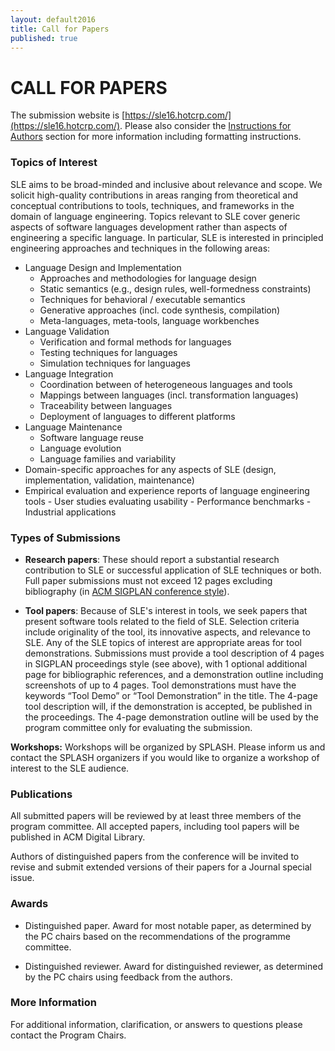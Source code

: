 ```yaml
---
layout: default2016
title: Call for Papers
published: true
---
```


# CALL FOR PAPERS

The submission website is [https://sle16.hotcrp.com/](https://sle16.hotcrp.com/). Please also consider the [Instructions for Authors](http://sleconf.org/2016/InstructionsForAuthors.html) section for more information including formatting instructions.

### Topics of Interest

SLE aims to be broad-minded and inclusive about relevance and scope. We solicit high-quality contributions in areas ranging from theoretical and conceptual contributions to tools, techniques, and frameworks in the domain of language engineering. Topics relevant to SLE cover generic aspects of software languages development rather than aspects of engineering a specific language. In particular, SLE is interested in principled engineering approaches and techniques in the following areas:

- Language Design and Implementation
    - Approaches and methodologies for language design 
    - Static semantics (e.g., design rules, well-formedness constraints)
    - Techniques for behavioral / executable semantics
    - Generative approaches (incl. code synthesis, compilation)
    - Meta-languages, meta-tools, language workbenches
- Language Validation
     - Verification and formal methods for languages
     - Testing techniques for languages
     - Simulation techniques for languages
- Language Integration
     - Coordination between of heterogeneous languages and tools
     - Mappings between languages (incl. transformation languages)
     - Traceability between languages
     - Deployment of languages to different platforms
- Language Maintenance
     - Software language reuse
     - Language evolution 
     - Language families and variability 
- Domain-specific approaches for any aspects of SLE (design, implementation, validation, maintenance)
- Empirical evaluation and experience reports of language engineering tools
      - User studies evaluating usability 
      -  Performance benchmarks
      -  Industrial applications

### Types of Submissions

- **Research papers**: These should report a substantial research contribution to SLE or successful application of SLE techniques or both. Full paper submissions must not exceed 12 pages excluding bibliography (in [ACM SIGPLAN conference style](http://www.sigplan.org/Resources/Author/)).

- **Tool papers**: Because of SLE's interest in tools, we seek papers that present software tools related to the field of SLE. Selection criteria include originality of the tool, its innovative aspects, and relevance to SLE. Any of the SLE topics of interest are appropriate areas for tool demonstrations. Submissions must provide a tool description of 4 pages in SIGPLAN proceedings style (see above), with 1 optional additional page for bibliographic references, and a demonstration outline including screenshots of up to 4 pages. Tool demonstrations must have the keywords “Tool Demo” or “Tool Demonstration” in the title. The 4-page tool description will, if the demonstration is accepted, be published in the proceedings. The 4-page demonstration outline will be used by the program committee only for evaluating the submission.

**Workshops:** Workshops will be organized by SPLASH. Please inform us and contact the SPLASH organizers if you would like to organize a workshop of interest to the SLE audience.


### Publications

All submitted papers will be reviewed by at least three members of the program committee. All accepted papers, including tool papers will be published in ACM Digital Library.  

Authors of distinguished papers from the conference will be invited to revise and submit extended versions of their papers for a Journal special issue.

### Awards

- Distinguished paper. Award for most notable paper, as determined by the PC chairs based on the recommendations of the programme committee.

- Distinguished reviewer. Award for distinguished reviewer, as determined by the PC chairs using feedback from the authors.

### More Information

For additional information, clarification, or answers to questions please contact the Program Chairs.
